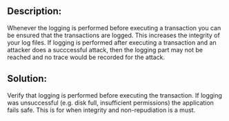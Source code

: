 ## Description:

Whenever the logging is performed before executing a transaction you can be ensured that
the transactions are logged. This increases the integrity of your log files.
If logging is performed after executing a transaction and an attacker does a succcessful attack, then the logging part may not be reached and no trace would be recorded for the attack.

## Solution:

Verify that logging is performed before executing the transaction. If logging was
unsuccessful (e.g. disk full, insufficient permissions) the application fails safe.
This is for when integrity and non-repudiation is a must.
